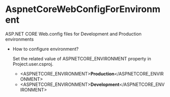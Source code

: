 # AspnetCoreWebConfigForEnvironment

ASP.NET CORE Web.config files for Development and Production environments

* How to configure environment?
  
  Set the related value of ASPNETCORE_ENVIRONMENT property in Project.user.csproj.
    - <ASPNETCORE_ENVIRONMENT>**Production**</ASPNETCORE_ENVIRONMENT>
    - <ASPNETCORE_ENVIRONMENT>**Development**</ASPNETCORE_ENVIRONMENT>
